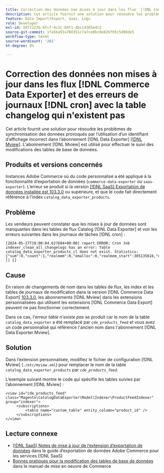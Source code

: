 ```yaml
---
title: Correction des données non mises à jour dans les flux  [!DNL Commerce Data Exporter] et les erreurs de  [!DNL cron] logs avec la table changelog n'existent pas
description: Cet article fournit une solution pour résoudre les problèmes de synchronisation des données provoqués par l’utilisation d’un ID d’affichage incorrect dans l’abonnement  [!DNL Commerce Data Exporter mview] .
feature: Data Import/Export, Saas, Logs
role: Developer
exl-id: 50f2223b-bfcf-4c3c-b0f1-dbcc4365edc2
source-git-commit: 1fa5ba91a788351c7a7ce8bc0e826f05c5d98de5
workflow-type: tm+mt
source-wordcount: '261'
ht-degree: 0%

---
```


# Correction des données non mises à jour dans les flux [!DNL Commerce Data Exporter] et des erreurs de journaux [!DNL cron] avec la table changelog qui n&#39;existent pas

Cet article fournit une solution pour résoudre les problèmes de synchronisation des données provoqués par l’utilisation d’un identifiant d’affichage incorrect dans l’abonnement [!DNL Data Exporter] [[!DNL Mview]](https://developer.adobe.com/commerce/php/development/components/indexing/#mview). L&#39;abonnement [!DNL Mview] est utilisé pour effectuer le suivi des modifications des tables de base de données.

## Produits et versions concernés

Instances Adobe Commerce où du code personnalisé a été appliqué à la fonctionnalité d’exportation de données (`commerce-data-exporter` ou `saas-exporter`). L’erreur se produit si la version [[!DNL SaaS] Exportation de données installée est 103.3.0](https://experienceleague.adobe.com/fr/docs/commerce-merchant-services/saas-data-export/release-notes#release-6) ou supérieure, et que le code fait directement référence à l’index `catalog_data_exporter_products`.

## Problème

Les vendeurs peuvent constater que les mises à jour de données sont manquantes dans les tables de flux Catalog [!DNL Data Exporter] et voir les erreurs suivantes dans les journaux de tâches [!DNL cron] :

```
[2024-05-27T19:00:04.627604+00:00] report.ERROR: Cron Job indexer_clean_all_changelogs has an error: Table catalog_data_exporter_products_cl does not exist. Statistics: {"sum":0,"count":1,"realmem":0,"emalloc":0,"realmem_start":305135616,"emalloc_start":283210384} [] [] 
```

## Cause

En raison de changements de nom dans les tables de flux, les index et les tables de journaux de modification dans la version [!DNL Commerce Data Export] [&#x200B; 103.3.0](https://experienceleague.adobe.com/fr/docs/commerce-merchant-services/saas-data-export/release-notes#release-9), les abonnements [!DNL Mview] dans les extensions personnalisées qui utilisent les extensions [!DNL Commerce Data Export] peuvent ne pas fonctionner correctement.

Dans ce cas, l&#39;erreur *table n&#39;existe pas* se produit car le nom de la table `catalog_data_exporter` a été remplacé par `cde_products_feed` et vous avez un code personnalisé qui référence l&#39;ancien nom dans l&#39;abonnement [!DNL Data Exporter Mview].

## Solution

Dans l’extension personnalisée, modifiez le fichier de configuration [!DNL Mview] (```./etc/mview.xml```) pour remplacer le nom de la table `catalog_data_exporter_products` par *`cde_products_feed`*.

L’exemple suivant montre le code qui spécifie les tables suivies par l’abonnement [!DNL Mview] :

```
<view id="cde_products_feed" class="Magento\CatalogDataExporter\Model\Indexer\ProductFeedIndexer" group="indexer">
     <subscriptions>
         <table name="custom_table" entity_column="product_id" />
     </subscriptions>
</view>
```

## Lecture connexe

* [[!DNL SaaS] Notes de mise à jour de l’extension d’exportation de données](https://experienceleague.adobe.com/fr/docs/commerce-merchant-services/saas-data-export/release-notes) dans le guide d’exportation de données Adobe Commerce pour les services [!DNL SaaS]
* [&#x200B; Bonnes pratiques pour la modification des tables de base de données](https://experienceleague.adobe.com/fr/docs/commerce-operations/implementation-playbook/best-practices/development/modifying-core-and-third-party-tables#why-adobe-recommends-avoiding-modifications) dans le manuel de mise en oeuvre de Commerce
